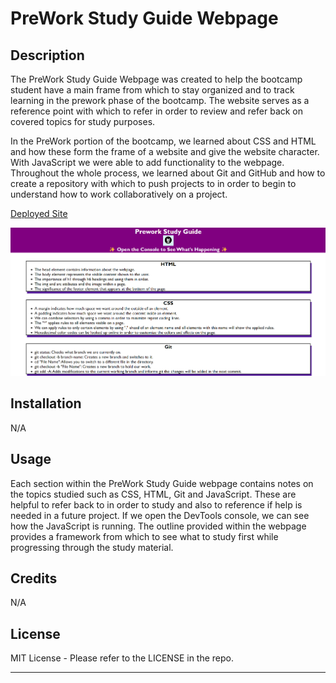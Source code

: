 # PreWork Study Guide Webpage

## Description

The PreWork Study Guide Webpage was created to help the bootcamp student have a main frame from which to stay organized and to track learning in the prework phase of the bootcamp. The website serves as a reference point with which to refer in order to review and refer back on covered topics for study purposes.

In the PreWork portion of the bootcamp, we learned about CSS and HTML and how these form the frame of a website and give the website character. With JavaScript we were able to add functionality to the webpage. Throughout the whole process, we learned about Git and GitHub and how to create a repository with which to push projects to in order to begin to understand how to work collaboratively on a project.

[Deployed Site](https://github.com/Angi-Adema/prework-study-guide)

![Prework-Study-Guide Screenshot](./assets/preworkStudyGuideSS.png)

## Installation

N/A

## Usage

Each section within the PreWork Study Guide webpage contains notes on the topics studied such as CSS, HTML, Git and JavaScript. These are helpful to refer back to in order to study and also to reference if help is needed in a future project. If we open the DevTools console, we can see how the JavaScript is running. The outline provided within the webpage provides a framework from which to see what to study first while progressing through the study material.

## Credits

N/A

## License

MIT License - Please refer to the LICENSE in the repo.

---



